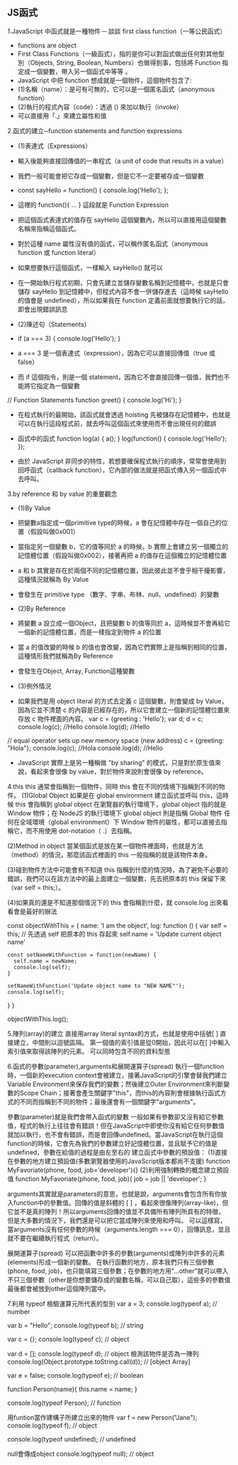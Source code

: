 ## JS函式
1.JavaScript 中函式就是一種物件 ─ 談談 first class function（一等公民函式）
* functions are object
* First Class Functions（一級函式），指的是你可以對函式做出任何對其他型別（Objects, String, Boolean, Numbers）也做得到事，包括將 Function 指定成一個變數，帶入另一個函式中等等 。
* JavaScript 中把 function 想成就是一個物件，這個物件包含了:
* (1)名稱（name）：是可有可無的，它可以是一個匿名函式（anonymous function）
* (2)執行的程式內容（code）：透過 () 來加以執行（invoke）
* 可以直接用「.」來建立屬性和值

2.函式的建立─function statements and function expressions
* (1)表達式（Expressions）
* 輸入後能夠直接回傳值的一串程式（a unit of code that results in a value）
* 我們一般可能會把它存成一個變數，但是它不一定要被存成一個變數
* const sayHello = function() {
  console.log('Hello');
};
* 這裡的 function(){ ... } 這段就是 Function Expression
* 把這個函式表達式的值存在 sayHello 這個變數內，所以可以直接用這個變數名稱來指稱這個函式。
* 對於這種 name 屬性沒有值的函式，可以稱作匿名函式（anonymous function 或 function literal）
* 如果想要執行這個函式，一樣輸入 sayHello() 就可以
* 在一開始執行程式初期，只會先建立並儲存變數名稱到記憶體中，也就是只會儲存 sayHello 到記憶體中，但程式內容不會一併儲存進去（這時候 sayHello 的值會是 undefined），所以如果我在 function 定義前面就想要執行它的話，即會出現錯誤訊息

* (2)陳述句（Statements）
* if (a === 3) {
  console.log('Hello');
}
* a === 3 是一個表達式（expression），因為它可以直接回傳值（true 或 false）
* 而 if 這個指令，則是一個 statement，因為它不會直接回傳一個值，我們也不能將它指定為一個變數

// Function Statements
function greet() {
  console.log('Hi');
}
* 在程式執行的最開始，該函式就會透過 hoisting 先被儲存在記憶體中，也就是可以在執行這段程式前，就去呼叫這個函式來使用而不會出現任何的錯誤

* 函式中的函式
function log(a) {
  a();
}
log(function() {
  console.log('Hello');
});
* 由於 JavaScript 非同步的特性，若想要確保程式執行的順序，常常會使用到回呼函式（callback function），它內部的做法就是把函式傳入另一個函式中去呼叫。

3.by reference 和 by value 的重要觀念
* (1)By Value
* 把變數a指定成一個primitive type的時候，a 會在記憶體中存在一個自己的位置（假設叫做0x001）
* 當指定另一個變數 b，它的值等同於 a 的時候，b 實際上會建立另一個獨立的記憶體位置（假設叫做0x002），接著再把 a 的值存在這個獨立的記憶體位置
* a 和 b 其實是存在於兩個不同的記憶體位置，因此彼此並不會乎相干擾影響，這種情況就稱為 By Value
* 會發生在 primitive type （數字、字串、布林、null、undefined）的變數

* (2)By Reference
* 將變數 a 設立成一個Object，且把變數 b 的值等同於 a，這時候並不會再給它一個新的記憶體位置，而是一樣指定到物件 a 的位置
* 當 a 的值改變的時候 b 的值也會改變，因為它們實際上是指稱到相同的位置，這種情形我們就稱為By Reference
* 會發生在Object, Array, Function這種變數

* (3)例外情況
* 如果我們是用 object literal 的方式去定義 c 這個變數，則會變成 by Value，因為它並不清楚 c 的內容是已經存在的，所以它會建立一個新的記憶體位置來存放 c 物件裡面的內容。
var c = {greeting : 'Hello'};
var d;
d = c;
console.log(c); //Hello
console.log(d);  //Hello

// equal operator sets up new memory space (new address)
c = {greeting: "Hola"};
console.log(c); //Hola
console.log(d); //Hello
* JavaScript 實際上是另一種稱做 "by sharing" 的模式，只是對於原生值來說，看起來會很像 by value，對於物件來說則會很像 by reference。

4.this
this 通常會指稱到一個物件，同時 this 會在不同的情境下指稱到不同的物件。
(1)Global Object
如果是在 global environment 建立函式並呼叫 this，這時候 this 會指稱到 global object
在瀏覽器的執行環境下，global object 指的就是 Window 物件；在 NodeJS 的執行環境下 global object 則是指稱 Global 物件
任何在全域環境（global environment）下 Window 物件的屬性，都可以直接去指稱它，而不用使用 dot-notation（ .）去指稱。

(2)Method in object
當某個函式是放在某一個物件裡面時，也就是方法（method）的情況，那麼該函式裡面的 this 一般指稱的就是該物件本身。

(3)碰到物件方法中可能會有不知道 this 指稱到什麼的情況時，為了避免不必要的錯誤，我們可以在該方法中的最上面建立一個變數，先去把原本的 this 保留下來（var self = this;）。

(4)如果真的還是不知道那個情況下的 this 會指稱到什麼，就 console.log 出來看看會是最好的辦法

const objectWithThis = {
  name: 'I am the object',
  log: function () {
    var self = this;    // 先透過 self 把原本的 this 存起來
    self.name = 'Update current object name'

    const setNameWithFunction = function(newName) {
      self.name = newName;
      console.log(self);
    }

    setNameWithFunction('Update object name to "NEW NAME"');
    console.log(self);
  }
}

objectWithThis.log();

5.陣列(array)的建立
直接用array literal syntax的方式，也就是使用中括號[ ] 直接建立，中間則以逗號區隔。
第一個值的索引值是從0開始，因此可以在[ ]中輸入索引值來取得該陣列的元素。
可以同時包含不同的資料型態

6.函式的參數(parameter),arguments和展開運算子(spread)
執行一個function時，一個新的execution context會被建立，接著JavaScript的引擎會替我們建立Variable Environment來保存我們的變數；然後建立Outer Environment來判斷變數的Scope Chain；接著會產生關鍵字"this"，而this的內容則會根據執行函式方式的不同而指稱到不同的物件；最後還會有一個關鍵字"arguments"。

參數(parameter)就是我們會帶入函式的變數
一般如果有參數卻又沒有給它參數值，程式的執行上往往會有錯誤！但在JavaScript中即使你沒有給它任何參數值就加以執行，也不會有錯誤，而是會回傳undefined。當JavaScript在執行這個function的時候，它會先為我們的參數建立好記憶體位置，並且賦予它的值是undefined，參數在給值的過程是由左至右的
建立函式中參數的預設值：
(1)直接在參數的地方建立預設值(多數瀏覽器使用的JavaScript版本都尚不支援)
function MyFavoriate(phone, food, job='developer'){}
(2)利用強制轉換的概念建立預設值
function MyFavoriate(phone, food, job){
job = job || 'developer';
}

arguments其實就是parameters的意思，也就是說，arguments會包含所有你放入function中的參數值。回傳的值是斜體的 [ ] ，看起來很像陣列(array-like)，但它並不是真的陣列！所以arguments回傳的值並不具備所有陣列所具有的特徵，但是大多數的情況下，我們還是可以把它當成陣列來使用和呼叫。
可以這樣寫，當arguments沒有任何參數的時候（arguments.length === 0），回傳訊息，並且就不要在繼續執行程式（return）。

展開運算子(spread)
可以把函數中許多的參數(arguments)或陣列中許多的元素(elements)形成一個新的變數。
在執行函數的地方，原本我們只有三個參數(phone, food, job)，也只能填寫三個參數；在參數的地方用"...other"就可以帶入不只三個參數（other是你想要儲存成的變數名稱，可以自己取），這些多的參數值最後都會被放到other這個陣列當中。

7.利用 typeof 檢驗運算元所代表的型別
var a = 3;
console.log(typeof a);  //  number

var b = "Hello";
console.log(typeof b);  //  string

var c = {};
console.log(typeof c);  //  object

var d = [];
console.log(typeof d);  //  object
檢測該物件是否為一陣列
console.log(Object.prototype.toString.call(d)); //  [object Array]

var e = false;
console.log(typeof e);  //  boolean

function Person(name){
  this.name = name;
}

console.log(typeof Person); //  function

用funtion當作建構子所建立出來的物件
var f = new Person("Jane");
console.log(typeof f);  //  object

console.log(typeof undefined);  //  undefined

null會傳成object
console.log(typeof null); //  object
